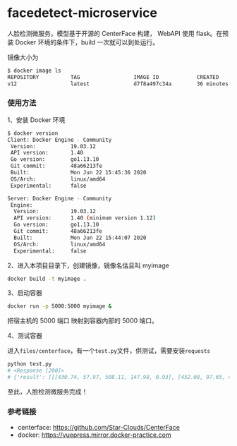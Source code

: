 # facedetect-microservice


人脸检测微服务。模型基于开源的 CenterFace 构建， WebAPI 使用 flask。在预装 Docker 环境的条件下，build 一次就可以到处运行。

镜像大小为 

```bash
$ docker image ls
REPOSITORY          TAG                 IMAGE ID            CREATED             SIZE
v12                 latest              d7f8a497c34a        36 minutes ago      729MB
```


### 使用方法

1、安装 Docker 环境

```bash
$ docker version
Client: Docker Engine - Community
 Version:           19.03.12
 API version:       1.40
 Go version:        go1.13.10
 Git commit:        48a66213fe
 Built:             Mon Jun 22 15:45:36 2020
 OS/Arch:           linux/amd64
 Experimental:      false

Server: Docker Engine - Community
 Engine:
  Version:          19.03.12
  API version:      1.40 (minimum version 1.12)
  Go version:       go1.13.10
  Git commit:       48a66213fe
  Built:            Mon Jun 22 15:44:07 2020
  OS/Arch:          linux/amd64
  Experimental:     false
```

2、进入本项目目录下，创建镜像，镜像名估且叫 myimage

```bash
docker build -t myimage .
```

3、启动容器

```bash
docker run -p 5000:5000 myimage &
```
把宿主机的 5000 端口 映射到容器内部的 5000 端口。


4、测试容器

进入`files/centerface`，有一个`test.py`文件，供测试，需要安装`requests`

```bash
python test.py
# <Response [200]>
# {'result': [[[430.74, 57.97, 508.11, 147.98, 0.93], [452.08, 97.65, 482.94, 88.14, 475.44, 110.83, 466.38, 127.49, 493.09, 119.71]], [[179.58, 55.11, 248.31, 151.37, 0.91], [217.7, 93.27, 242.76, 95.81, 237.31, 112.59, 212.67, 127.32, 233.23, 129.81]], [[585.62, 38.75, 640.0, 137.49, 0.87], [595.39, 72.17, 615.8, 75.73, 596.25, 92.18, 593.25, 109.34, 610.49, 111.65]]]}
```

至此，人脸检测微服务完成！

### 参考链接

+ centerface: https://github.com/Star-Clouds/CenterFace
+ docker: https://vuepress.mirror.docker-practice.com